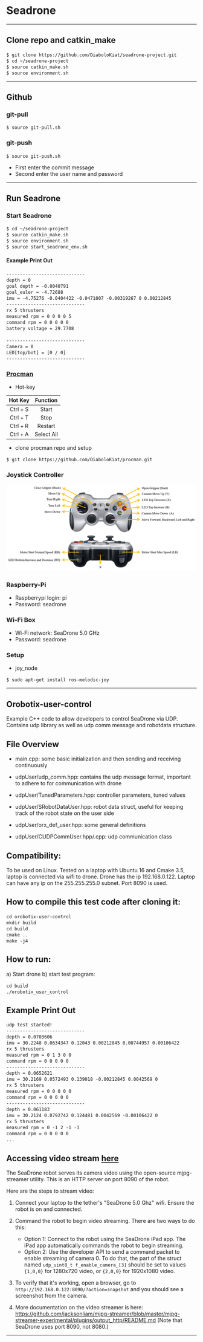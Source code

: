 # **Seadrone**

---
## **Clone repo and catkin_make**
```
$ git clone https://github.com/DiaboloKiat/seadrone-project.git
$ cd ~/seadrone-project
$ source catkin_make.sh
$ source environment.sh
```
---
## **Github**
### git-pull
```
$ source git-pull.sh
```
### git-push
```
$ source git-push.sh
```
- First enter the commit message
- Second enter the user name and password

---
## **Run Seadrone**
### Start Seadrone
```
$ cd ~/seadrone-project
$ source catkin_make.sh
$ source environment.sh
$ source start_seadrone_env.sh
```
#### Example Print Out
```
-----------------------------
depth = 0
goal depth = -0.0040791
goal_euler = -4.72688
imu = -4.75276 -0.0404422 -0.0471007 -0.00319267 0 0.00212845
-----------------------------
rx 5 thrusters
measured rpm = 0 0 0 0 5
command rpm = 0 0 0 0 0
battery voltage = 29.7708

-----------------------------
Camera = 0
LED[top/bot] = [0 / 0]
-----------------------------
```



### [Procman](https://github.com/DiaboloKiat/procman)
- Hot-key

| Hot Key     | Function           |
|:-----------:|:------------------:|
| Ctrl + S    | Start              |
| Ctrl + T    | Stop               |
| Ctrl + R    | Restart            |
| Ctrl + A    | Select All         |

- clone procman repo and setup 
```
$ git clone https://github.com/DiaboloKiat/procman.git
```

### Joystick Controller
<img src="https://github.com/DiaboloKiat/seadrone-project/blob/master/img/Joystick.png"/>

### Raspberry-Pi
- Raspberrypi login: pi
- Password: seadrone

### Wi-Fi Box
- Wi-Fi network: SeaDrone 5.0 GHz
- Password: seadrone

### Setup
- joy_node
```
$ sudo apt-get install ros-melodic-joy
```
---
## Orobotix-user-control
Example C++ code to allow developers to control SeaDrone via UDP.
Contains udp library as well as udp comm message and robotdata structure.

## File Overview
- main.cpp: some basic initialization and then sending and receiving continuously

- udpUser/udp_comm.hpp: contains the udp message format, important to adhere to for communication with drone

- udpUser/TunedParameters.hpp: controller parameters, tuned values

- udpUser/SRobotDataUser.hpp: robot data struct, useful for keeping track of the robot state on the user side

- udpUser/orx_def_user.hpp: some general definitions

- udpUser/CUDPCommUser.hpp/.cpp: udp communication class

## Compatibility:
To be used on Linux. Tested on a laptop with Ubuntu 16 and Cmake 3.5, laptop is connected via wifi to drone. Drone has the ip 192.168.0.122. Laptop can have any ip on the 255.255.255.0 subnet. Port 8090 is used.

## How to compile this test code after cloning it:
```
cd orobotix-user-control
mkdir build
cd build
cmake ..
make -j4
```

## How to run:
a) Start drone
b) start test program:
```
cd build
./orobotix_user_control
```

## Example Print Out
```
udp test started!
-----------------------------
depth = 0.0703606
imu = 30.2248 0.0634347 0.12043 0.00212845 0.00744957 0.00106422
rx 5 thrusters
measured rpm = 0 1 3 0 0
command rpm = 0 0 0 0 0
-----------------------------
depth = 0.0652621
imu = 30.2169 0.0572493 0.139018 -0.00212845 0.0042569 0
rx 5 thrusters
measured rpm = 0 0 0 0 0
command rpm = 0 0 0 0 0
-----------------------------
depth = 0.061183
imu = 30.2124 0.0792742 0.124481 0.0042569 -0.00106422 0
rx 5 thrusters
measured rpm = 0 -1 2 -1 -1
command rpm = 0 0 0 0 0
...
```

## Accessing video stream [here](https://tutorials-raspberrypi.com/raspberry-pi-security-camera-livestream-setup/)
The SeaDrone robot serves its camera video using the open-source mjpg-streamer utility. This is an HTTP server on port 8090 of the robot.

Here are the steps to stream video:

1) Connect your laptop to the tether's "SeaDrone 5.0 Ghz" wifi. Ensure the robot is on and connected.

2) Command the robot to begin video streaming. There are two ways to do this:
    - Option 1: Connect to the robot using the SeaDrone iPad app. The iPad app automatically commands the robot to begin streaming.
    - Option 2: Use the developer API to send a command packet to enable streaming of camera 0. To do that, the part of the struct named `udp_uint8_t f_enable_camera_[3]` should be set to values ``{1,0,0}`` for 1280x720 video, or ``{2,0,0}`` for 1920x1080 video.

3) To verify that it's working, open a browser, go to `http://192.168.0.122:8090/?action=snapshot` and you should see a screenshot from the camera.

4) More documentation on the video streamer is here:
 https://github.com/jacksonliam/mjpg-streamer/blob/master/mjpg-streamer-experimental/plugins/output_http/README.md (Note that SeaDrone uses port 8090, not 8080.)
 ---